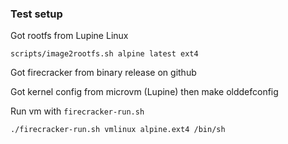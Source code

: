 

### Test setup

Got rootfs from Lupine Linux

    scripts/image2rootfs.sh alpine latest ext4

Got firecracker from binary release on github

Got kernel config from microvm (Lupine) then make olddefconfig

Run vm with `firecracker-run.sh`

    ./firecracker-run.sh vmlinux alpine.ext4 /bin/sh

